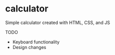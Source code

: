 # calculator
Simple calculator created with HTML, CSS, and JS

TODO
- Keyboard functionality
- Design changes
